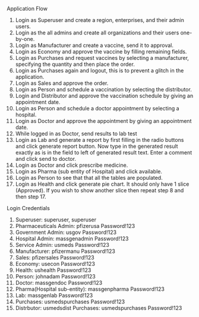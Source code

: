 Application Flow

1. Login as Superuser and create a region, enterprises, and their admin users.
2. Login as the all admins and create all organizations and their users one-by-one.
3. Login as Manufacturer and create a vaccine, send it to approval.
4. Login as Economy and approve the vaccine by filling remaining fields.
5. Login as Purchases and request vaccines by selecting a manufacturer, specifying the quantity and
then place the order.
6. Login as Purchases again and logout, this is to prevent a glitch in the application.
7. Login as Sales and approve the order.
8. Login as Person and schedule a vaccination by selecting the distributor.
9. Login and Distributor and approve the vaccination schedule by giving an appointment date.
10. Login as Person and schedule a doctor appointment by selecting a hospital.
11. Login as Doctor and approve the appointment by giving an appointment date.
12. While logged in as Doctor, send results to lab test
13. Login as Lab and generate a report by first filling in the radio buttons and click generate report
button. Now type in the generated result exactly as is in the field to left of generated result text.
Enter a comment and click send to doctor.
14. Login as Doctor and click prescribe medicine.
15. Login as Pharma (sub entity of Hospital) and click available.
16. Login as Person to see that that all the tables are populated.
17. Login as Health and click generate pie chart. It should only have 1 slice (Approved). If you wish to
show another slice then repeat step 8 and then step 17.

Login Credentials
1. Superuser: superuser, superuser
2. Pharmaceuticals Admin: pfizerusa Password!123
3. Government Admin: usgov Password!123
4. Hospital Admin: massgenadmin Password!123
5. Service Admin: usmeds Password!123
6. Manufacturer: pfizermanu Password!123
7. Sales: pfizersales Password!123
8. Economy: usecon Password!123
9. Health: ushealth Password!123
10. Person: johnadam Password!123
11. Doctor: massgendoc Password!123
12. Pharma(Hospital sub-entity): massgenpharma Password!123
13. Lab: massgenlab Password!123
14. Purchases: usmedspurchases Password!123
15. Distrbutor: usmedsdist Purchases: usmedspurchases Password!123
